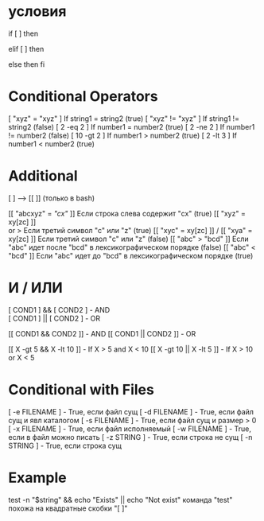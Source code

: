 # условия

if [ <condition1> ]
then
    <command1>

elif [ <condition2> ]
then 
    <command2>

else
then 
    <command3>
fi

# Conditional Operators
[ "xyz" = "xyz" ]           If string1 = string2 (true)
[ "xyz" != "xyz" ]          If string1 != string2 (false)
[ 2 -eq 2 ]                 If number1 = number2 (true)
[ 2 -ne 2 ]                 If number1 != number2 (false)
[ 10 -gt 2 ]                If number1 > number2 (true)
[ 2 -lt 3 ]                 If number1 < number2 (true)

# Additional
[ ] --> [[ ]] (только в bash)

[[ "abcxyz" = *"cx"* ]]     Если строка слева содержит "cx" (true)
[[ "xyz" = xy[zc] ]]        \
    or                       > Если третий символ "c" или "z" (true)
[[ "xyc" = xy[zc] ]]        /
[[ "xya" = xy[zc] ]]        Если третий символ "c" или "z" (false)
[[ "abc" > "bcd" ]]         Если "abc" идет после "bcd" в лексикографическом порядке (false)
[[ "abc" < "bcd" ]]         Если "abc" идет до "bcd" в лексикографическом порядке (true)

# И / ИЛИ
[ COND1 ] && [ COND2 ]      - AND    
[ COND1 ] || [ COND2 ]      - OR

[[ COND1 && COND2 ]]        - AND
[[ COND1 || COND2 ]]        - OR


[[ X -gt 5 && X -lt 10 ]]       - If X > 5 and X < 10
[[ X -gt 10 || X -lt 5 ]]       - If X > 10 or X < 5

# Conditional with Files
[ -e FILENAME ]                - True, если файл сущ
[ -d FILENAME ]                - True, если файл сущ и явл каталогом
[ -s FILENAME ]                - True, если файл сущ и размер > 0
[ -x FILENAME ]                - True, если файл исполняемый
[ -w FILENAME ]                - True, если в файл можно писать
[ -z STRING ]                  - True, если строка не сущ
[ -n STRING ]                  - True, если строка сущ

# Example
test -n "$string" && echo "Exists" || echo "Not exist"
команда "test" похожа на квадратные скобки "[ ]"